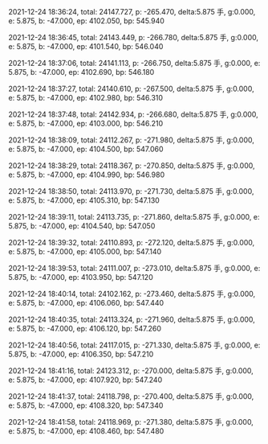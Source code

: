 2021-12-24 18:36:24, total: 24147.727, p: -265.470, delta:5.875 手, g:0.000, e: 5.875, b: -47.000, ep: 4102.050, bp: 545.940

2021-12-24 18:36:45, total: 24143.449, p: -266.780, delta:5.875 手, g:0.000, e: 5.875, b: -47.000, ep: 4101.540, bp: 546.040

2021-12-24 18:37:06, total: 24141.113, p: -266.750, delta:5.875 手, g:0.000, e: 5.875, b: -47.000, ep: 4102.690, bp: 546.180

2021-12-24 18:37:27, total: 24140.610, p: -267.500, delta:5.875 手, g:0.000, e: 5.875, b: -47.000, ep: 4102.980, bp: 546.310

2021-12-24 18:37:48, total: 24142.934, p: -266.680, delta:5.875 手, g:0.000, e: 5.875, b: -47.000, ep: 4103.000, bp: 546.210

2021-12-24 18:38:09, total: 24112.267, p: -271.980, delta:5.875 手, g:0.000, e: 5.875, b: -47.000, ep: 4104.500, bp: 547.060

2021-12-24 18:38:29, total: 24118.367, p: -270.850, delta:5.875 手, g:0.000, e: 5.875, b: -47.000, ep: 4104.990, bp: 546.980

2021-12-24 18:38:50, total: 24113.970, p: -271.730, delta:5.875 手, g:0.000, e: 5.875, b: -47.000, ep: 4105.310, bp: 547.130

2021-12-24 18:39:11, total: 24113.735, p: -271.860, delta:5.875 手, g:0.000, e: 5.875, b: -47.000, ep: 4104.540, bp: 547.050

2021-12-24 18:39:32, total: 24110.893, p: -272.120, delta:5.875 手, g:0.000, e: 5.875, b: -47.000, ep: 4105.000, bp: 547.140

2021-12-24 18:39:53, total: 24111.007, p: -273.010, delta:5.875 手, g:0.000, e: 5.875, b: -47.000, ep: 4103.950, bp: 547.120

2021-12-24 18:40:14, total: 24102.162, p: -273.460, delta:5.875 手, g:0.000, e: 5.875, b: -47.000, ep: 4106.060, bp: 547.440

2021-12-24 18:40:35, total: 24113.324, p: -271.960, delta:5.875 手, g:0.000, e: 5.875, b: -47.000, ep: 4106.120, bp: 547.260

2021-12-24 18:40:56, total: 24117.015, p: -271.330, delta:5.875 手, g:0.000, e: 5.875, b: -47.000, ep: 4106.350, bp: 547.210

2021-12-24 18:41:16, total: 24123.312, p: -270.000, delta:5.875 手, g:0.000, e: 5.875, b: -47.000, ep: 4107.920, bp: 547.240

2021-12-24 18:41:37, total: 24118.798, p: -270.400, delta:5.875 手, g:0.000, e: 5.875, b: -47.000, ep: 4108.320, bp: 547.340

2021-12-24 18:41:58, total: 24118.969, p: -271.380, delta:5.875 手, g:0.000, e: 5.875, b: -47.000, ep: 4108.460, bp: 547.480